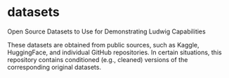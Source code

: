 # datasets
Open Source Datasets to Use for Demonstrating Ludwig Capabilities

These datasets are obtained from public sources, such as Kaggle, HuggingFace, and individual GitHub repositories.  In certain situations, this repository contains conditioned (e.g., cleaned) versions of the corresponding original datasets.
